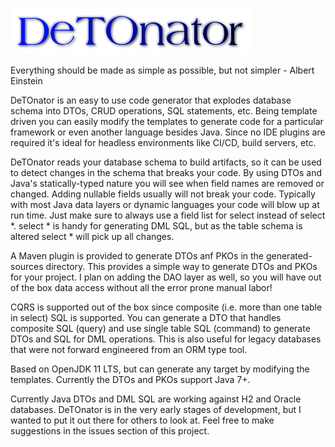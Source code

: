 ![Title](images/title.png)

Everything should be made as simple as possible, but not simpler - Albert Einstein

DeTOnator is an easy to use code generator that explodes database schema into DTOs, CRUD operations, SQL statements, etc. Being
template driven you can easily modify the templates to generate code for a particular framework or even another language
besides Java. Since no IDE plugins are required it's ideal for headless environments like CI/CD, build servers, etc.

DeTOnator reads your database schema to build artifacts, so it can be used to detect changes in the schema that breaks your
code. By using DTOs and Java's statically-typed nature you will see when field names are removed or changed. Adding nullable
fields usually will not break your code. Typically with most Java data layers or dynamic languages your code will blow up at
run time. Just make sure to always use a field list for select instead of select *. select * is handy for generating DML SQL,
but as the table schema is altered select * will pick up all changes.

A Maven plugin is provided to generate DTOs anf PKOs in the generated-sources directory. This provides a simple way to generate
DTOs and PKOs for your project. I plan on adding the DAO layer as well, so you will have out of the box data access without all
the error prone manual labor!

CQRS is supported out of the box since composite (i.e. more than one table in select) SQL is supported. You can generate a DTO that
handles composite SQL (query) and use single table SQL (command) to generate DTOs and SQL for DML operations. This is also useful
for legacy databases that were not forward engineered from an ORM type tool.

Based on OpenJDK 11 LTS, but can generate any target by modifying the templates. Currently the DTOs and PKOs support Java 7+.

Currently Java DTOs and DML SQL are working against H2 and Oracle databases. DeTOnator is in the very early stages of development,
but I wanted to put it out there for others to look at. Feel free to make suggestions in the issues section of this project.